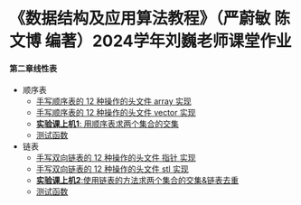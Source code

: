 # 《数据结构及应用算法教程》（严蔚敏 陈文博 编著）2024学年刘巍老师课堂作业

#### 第二章线性表

* 顺序表
  * [手写顺序表的 12 种操作的头文件 array 实现](https://github.com/Serendipity565/CCNU-Data-Structures/blob/Windows2066/esp1/Sequential_List/Sqlist_array.cpp)
  * [手写顺序表的 12 种操作的头文件 vector 实现](https://github.com/serendipity565/CCNU-Data-Structures/blob/Windows2066/esp1/Sequential_List/Sqlist_vector.cpp)
  * [**实验课上机1**: 用顺序表求两个集合的交集](https://github.com/serendipity565/CCNU-Data-Structures/blob/Windows2066/esp1/Sequential_List/SQListFunction.cpp)
  * [测试函数](https://github.com/Serendipity565/CCNU-Data-Structures/blob/Windows2066/esp1/Sequential_List/test_Sqlist.cpp)
* 链表
  * [手写双向链表的 12 种操作的头文件 指针 实现](https://github.com/Serendipity565/CCNU-Data-Structures/blob/Windows2066/esp1/Linked_List/list_ptr.cpp)
  * [手写双向链表的 12 种操作的头文件 stl 实现](https://github.com/Serendipity565/CCNU-Data-Structures/blob/Windows2066/esp1/Linked_List/list_stl.cpp)
  * [**实验课上机2**:使用链表的方法求两个集合的交集&链表去重](https://github.com/Serendipity565/CCNU-Data-Structures/blob/Windows2066/esp1/Linked_List/ListFunction.cpp)
  * [测试函数](https://github.com/Serendipity565/CCNU-Data-Structures/blob/Windows2066/esp1/Linked_List/test_List.cpp)
